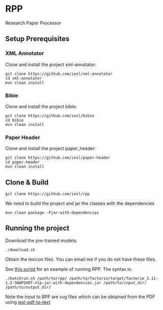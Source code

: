 # RPP #
Research Paper Processor

## Setup Prerequisites ##

### XML Annotator ###
Clone and install the project xml-annotator:

```
git clone https://github.com/iesl/xml-annotator
cd xml-annotator
mvn clean install
```

### Bibie ###

Clone and install the project bibie:

```
git clone https://github.com/iesl/bibie
cd bibie
mvn clean install
```

### Paper Header ###

Clone and install the project paper_header:

```
git clone https://github.com/iesl/paper-header
cd paper-header
mvn clean install
```


## Clone \& Build ##

```
git clone https://github.com/iesl/rpp
```

We need to build the project and jar the classes with the dependencies

```
mvn clean package -Pjar-with-dependencies
```

## Running the project ##

Download the pre-trained models:

```
./download.sh
```

Obtain the lexicon files. You can email me if you do not have these files.

See [this script](/batchrun.sh) for an example of running RPP. The syntax is:
```
./batchrun.sh /path/to/rpp/ /path/to/factorie/target/factorie_2.11-1.2-SNAPSHOT-nlp-jar-with-dependencies.jar /path/to/input_dir/ /path/to/output_dir/
```

Note the input to RPP are svg files which can be obtained from the PDF using [iesl-pdf-to-text](https://github.com/iesl/iesl-pdf-to-text)

